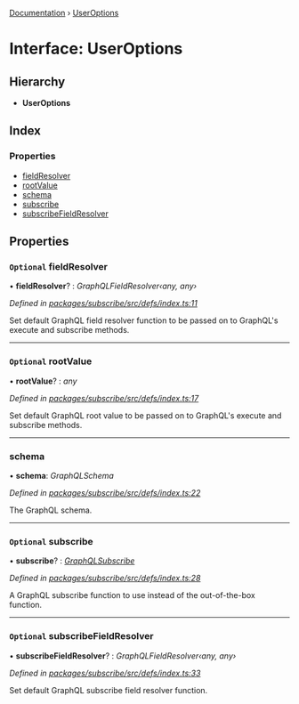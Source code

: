 [Documentation](../README.md) › [UserOptions](useroptions.md)

# Interface: UserOptions

## Hierarchy

* **UserOptions**

## Index

### Properties

* [fieldResolver](useroptions.md#optional-fieldresolver)
* [rootValue](useroptions.md#optional-rootvalue)
* [schema](useroptions.md#schema)
* [subscribe](useroptions.md#optional-subscribe)
* [subscribeFieldResolver](useroptions.md#optional-subscribefieldresolver)

## Properties

### `Optional` fieldResolver

• **fieldResolver**? : *GraphQLFieldResolver‹any, any›*

*Defined in [packages/subscribe/src/defs/index.ts:11](https://github.com/badbatch/graphql-box/blob/8c3dc0a/packages/subscribe/src/defs/index.ts#L11)*

Set default GraphQL field resolver function to
be passed on to GraphQL's execute and subscribe
methods.

___

### `Optional` rootValue

• **rootValue**? : *any*

*Defined in [packages/subscribe/src/defs/index.ts:17](https://github.com/badbatch/graphql-box/blob/8c3dc0a/packages/subscribe/src/defs/index.ts#L17)*

Set default GraphQL root value to be passed on to
GraphQL's execute and subscribe methods.

___

###  schema

• **schema**: *GraphQLSchema*

*Defined in [packages/subscribe/src/defs/index.ts:22](https://github.com/badbatch/graphql-box/blob/8c3dc0a/packages/subscribe/src/defs/index.ts#L22)*

The GraphQL schema.

___

### `Optional` subscribe

• **subscribe**? : *[GraphQLSubscribe](../README.md#graphqlsubscribe)*

*Defined in [packages/subscribe/src/defs/index.ts:28](https://github.com/badbatch/graphql-box/blob/8c3dc0a/packages/subscribe/src/defs/index.ts#L28)*

A GraphQL subscribe function to use
instead of the out-of-the-box function.

___

### `Optional` subscribeFieldResolver

• **subscribeFieldResolver**? : *GraphQLFieldResolver‹any, any›*

*Defined in [packages/subscribe/src/defs/index.ts:33](https://github.com/badbatch/graphql-box/blob/8c3dc0a/packages/subscribe/src/defs/index.ts#L33)*

Set default GraphQL subscribe field resolver function.
